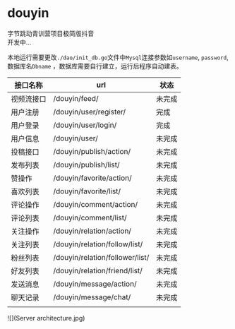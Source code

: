 # douyin
字节跳动青训营项目极简版抖音 </br>
开发中...

本地运行需要更改`./dao/init_db.go`文件中`Mysql`连接参数如`username`, `password`, 数据库名`Dbname`
，数据库需要自行建立，运行后程序自动建表。

| 接口名称   | url                             | 状态   |
| ---------- | ------------------------------- | ------ |
| 视频流接口 | /douyin/feed/                   | 未完成 |
| 用户注册   | /douyin/user/register/          | 完成   |
| 用户登录   | /douyin/user/login/             | 完成   |
| 用户信息   | /douyin/user/                   | 未完成 |
| 投稿接口   | /douyin/publish/action/         | 未完成 |
| 发布列表   | /douyin/publish/list/           | 未完成 |
| 赞操作     | /douyin/favorite/action/        | 未完成 |
| 喜欢列表   | /douyin/favorite/list/          | 未完成 |
| 评论操作   | /douyin/comment/action/         | 未完成 |
| 评论列表   | /douyin/comment/list/           | 未完成 |
| 关注操作   | /douyin/relation/action/        | 未完成 |
| 关注列表   | /douyin/relation/follow/list/   | 未完成 |
| 粉丝列表   | /douyin/relation/follower/list/ | 未完成 |
| 好友列表   | /douyin/relation/friend/list/   | 未完成 |
| 发送消息   | /douyin/message/action/         | 未完成 |
| 聊天记录   | /douyin/message/chat/           | 未完成 |
|            |                                 |        |

![](Server architecture.jpg)

